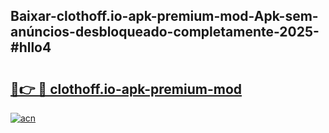 ## Baixar-clothoff.io-apk-premium-mod-Apk-sem-anúncios-desbloqueado-completamente-2025-#hllo4

# <h2><a href="https://ainizakaria.my?title=clothoff.io-apk-premium-mod&ref=20M">🔗👉 🔴 clothoff.io-apk-premium-mod</a></h2>

[![acn](https://github.com/user-attachments/assets/0f9c940e-d8b0-45ae-aac7-cd30a18b3e1c)](https://ainizakaria.my?title=clothoff.io-apk-premium-mod&ref=20M)

